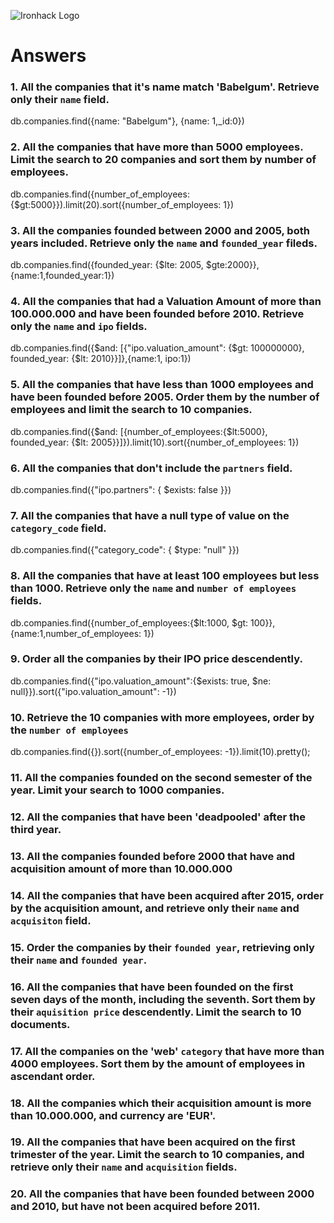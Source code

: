 ![Ironhack Logo](https://i.imgur.com/1QgrNNw.png)

# Answers

### 1. All the companies that it's name match 'Babelgum'. Retrieve only their `name` field.

db.companies.find({name: "Babelgum"}, {name: 1,_id:0})

### 2. All the companies that have more than 5000 employees. Limit the search to 20 companies and sort them by **number of employees**.

 db.companies.find({number_of_employees:{$gt:5000}}).limit(20).sort({number_of_employees: 1})

### 3. All the companies founded between 2000 and 2005, both years included. Retrieve only the `name` and `founded_year` fileds.

db.companies.find({founded_year: {$lte: 2005, $gte:2000}},{name:1,founded_year:1})

### 4. All the companies that had a Valuation Amount of more than 100.000.000 and have been founded before 2010. Retrieve only the `name` and `ipo` fields.

db.companies.find({$and: [{"ipo.valuation_amount": {$gt: 100000000}, founded_year: {$lt: 2010}}]},{name:1, ipo:1})

### 5. All the companies that have less than 1000 employees and have been founded before 2005. Order them by the number of employees and limit the search to 10 companies.

 db.companies.find({$and: [{number_of_employees:{$lt:5000}, founded_year: {$lt: 2005}}]}).limit(10).sort({number_of_employees: 1})

### 6. All the companies that don't include the `partners` field.

db.companies.find({"ipo.partners": { $exists: false }})

### 7. All the companies that have a null type of value on the `category_code` field.

db.companies.find({"category_code": { $type: "null" }})

### 8. All the companies that have at least 100 employees but less than 1000. Retrieve only the `name` and `number of employees` fields.

db.companies.find({number_of_employees:{$lt:1000, $gt: 100}},{name:1,number_of_employees: 1})

### 9. Order all the companies by their IPO price descendently.

db.companies.find({"ipo.valuation_amount":{$exists: true, $ne: null}}).sort({"ipo.valuation_amount": -1})

### 10. Retrieve the 10 companies with more employees, order by the `number of employees`

db.companies.find({}).sort({number_of_employees: -1}).limit(10).pretty();

### 11. All the companies founded on the second semester of the year. Limit your search to 1000 companies.

<!-- Your Code Goes Here -->

### 12. All the companies that have been 'deadpooled' after the third year.

<!-- Your Code Goes Here -->

### 13. All the companies founded before 2000 that have and acquisition amount of more than 10.000.000

<!-- Your Code Goes Here -->

### 14. All the companies that have been acquired after 2015, order by the acquisition amount, and retrieve only their `name` and `acquisiton` field.

<!-- Your Code Goes Here -->

### 15. Order the companies by their `founded year`, retrieving only their `name` and `founded year`.

<!-- Your Code Goes Here -->

### 16. All the companies that have been founded on the first seven days of the month, including the seventh. Sort them by their `aquisition price` descendently. Limit the search to 10 documents.

<!-- Your Code Goes Here -->

### 17. All the companies on the 'web' `category` that have more than 4000 employees. Sort them by the amount of employees in ascendant order.

<!-- Your Code Goes Here -->

### 18. All the companies which their acquisition amount is more than 10.000.000, and currency are 'EUR'.

<!-- Your Code Goes Here -->

### 19. All the companies that have been acquired on the first trimester of the year. Limit the search to 10 companies, and retrieve only their `name` and `acquisition` fields.

<!-- Your Code Goes Here -->

### 20. All the companies that have been founded between 2000 and 2010, but have not been acquired before 2011.

<!-- Your Code Goes Here -->
